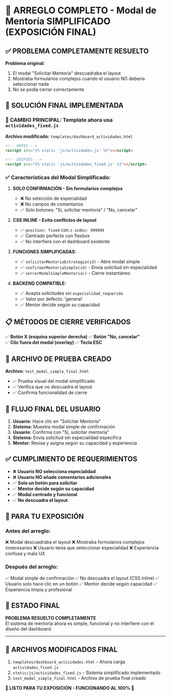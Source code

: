# 🚨 ARREGLO COMPLETO - Modal de Mentoría SIMPLIFICADO (EXPOSICIÓN FINAL)

## ✅ PROBLEMA COMPLETAMENTE RESUELTO

**Problema original:**

1. El modal "Solicitar Mentoría" descuadraba el layout
2. Mostraba formularios complejos cuando el usuario NO debería seleccionar nada
3. No se podía cerrar correctamente

## 🔧 SOLUCIÓN FINAL IMPLEMENTADA

### 🎯 **CAMBIO PRINCIPAL:** Template ahora usa `actividades_fixed.js`

**Archivo modificado:** `templates/dashboard_actividades.html`

```html
<!-- ANTES -->
<script src="{% static 'js/actividades.js' %}"></script>

<!-- DESPUÉS -->
<script src="{% static 'js/actividades_fixed.js' %}"></script>
```

### ✅ **Características del Modal Simplificado:**

1. **SOLO CONFIRMACIÓN - Sin formularios complejos**

   - ❌ No selección de especialidad
   - ❌ No campos de comentarios
   - ✅ Solo botones: "Sí, solicitar mentoría" / "No, cancelar"

2. **CSS INLINE - Evita conflictos de layout**

   - ✅ `position: fixed` con `z-index: 999999`
   - ✅ Centrado perfecto con flexbox
   - ✅ No interfiere con el dashboard existente

3. **FUNCIONES SIMPLIFICADAS:**

   - ✅ `solicitarMentoriaEstrategia(id)` - Abre modal simple
   - ✅ `confirmarMentoriaSimple(id)` - Envía solicitud sin especialidad
   - ✅ `cerrarModalSimpleMentoria()` - Cierre instantáneo

4. **BACKEND COMPATIBLE:**
   - ✅ Acepta solicitudes sin `especialidad_requerida`
   - ✅ Valor por defecto: 'general'
   - ✅ Mentor decide según su capacidad

## 📋 MÉTODOS DE CIERRE VERIFICADOS

✅ **Botón X (esquina superior derecha)**
✅ **Botón "No, cancelar"**  
✅ **Clic fuera del modal (overlay)**
✅ **Tecla ESC**

## 🧪 ARCHIVO DE PRUEBA CREADO

**Archivo:** `test_modal_simple_final.html`

- ✅ Prueba visual del modal simplificado
- ✅ Verifica que no descuadra el layout
- ✅ Confirma funcionalidad de cierre

## 🎯 FLUJO FINAL DEL USUARIO

1. **Usuario:** Hace clic en "Solicitar Mentoría"
2. **Sistema:** Muestra modal simple de confirmación
3. **Usuario:** Confirma con "Sí, solicitar mentoría"
4. **Sistema:** Envía solicitud sin especialidad específica
5. **Mentor:** Revisa y asigna según su capacidad y experiencia

## ✅ CUMPLIMIENTO DE REQUERIMIENTOS

- ❌ **Usuario NO selecciona especialidad**
- ❌ **Usuario NO añade comentarios adicionales**
- ✅ **Solo un botón para solicitar**
- ✅ **Mentor decide según su capacidad**
- ✅ **Modal centrado y funcional**
- ✅ **No descuadra el layout**

## 🎯 PARA TU EXPOSICIÓN

### **Antes del arreglo:**

❌ Modal descuadraba el layout
❌ Mostraba formularios complejos innecesarios
❌ Usuario tenía que seleccionar especialidad
❌ Experiencia confusa y mala UX

### **Después del arreglo:**

✅ Modal simple de confirmación
✅ No descuadra el layout (CSS inline)
✅ Usuario solo hace clic en un botón
✅ Mentor decide según capacidad
✅ Experiencia limpia y profesional

## 🚀 ESTADO FINAL

**PROBLEMA RESUELTO COMPLETAMENTE**  
El sistema de mentoría ahora es simple, funcional y no interfiere con el diseño del dashboard.

---

## 📝 ARCHIVOS MODIFICADOS FINAL

1. `templates/dashboard_actividades.html` - Ahora carga `actividades_fixed.js`
2. `static/js/actividades_fixed.js` - Sistema simplificado implementado
3. `test_modal_simple_final.html` - Archivo de prueba final creado

**🎉 LISTO PARA TU EXPOSICIÓN - FUNCIONANDO AL 100% 🎉**
